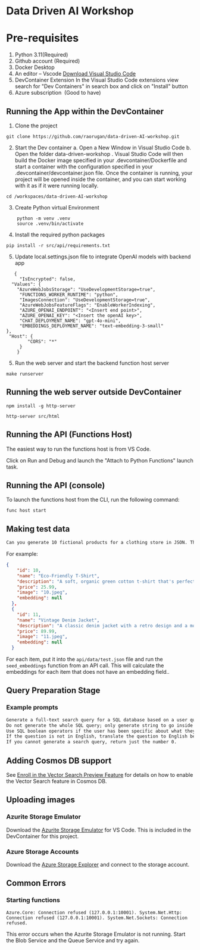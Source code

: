 # Data Driven AI Workshop

# Pre-requisites

1. Python 3.11(Required)
2. Github account (Required)
3. Docker Desktop
4. An editor  – Vscode 
[Download Visual Studio Code](https://code.visualstudio.com/Download)
5. DevContainer Extension
In the Visual Studio Code extensions view search for "Dev Containers" in search box and click on "Install" button
6. Azure subscription  (Good to have) 

## Running the App within the DevContainer
1. Clone the project
```dotnetcli
git clone https://github.com/raorugan/data-driven-AI-workshop.git

```
2. Start the Dev container
    a. Open a New Window in Visual Studio Code
    b. Open the folder data-driven-workshop . Visual Studio Code will then build the Docker image specified in your .devcontainer/Dockerfile and start a container with the configuration specified in your .devcontainer/devcontainer.json file. Once the container is running, your project will be opened inside the container, and you can start working with it as if it were running locally.
    
  ```dotnetcli
  cd /workspaces/data-driven-AI-workshop
  ```
3. Create Python virtual Environment
```dotnetcli
    python -m venv .venv   
    source .venv/bin/activate 
```

4. Install the required python packages
```dotnetcli
pip install -r src/api/requirements.txt
```

5. Update local.settings.json file to integrate OpenAI models with backend app

```dotnetcli
   {
     "IsEncrypted": false,
  "Values": { 
    "AzureWebJobsStorage": "UseDevelopmentStorage=true",    
     "FUNCTIONS_WORKER_RUNTIME": "python",    
     "ImagesConnection": "UseDevelopmentStorage=true",    
     "AzureWebJobsFeatureFlags": "EnableWorkerIndexing",    
     "AZURE_OPENAI_ENDPOINT": "<Insert end point>",
     "AZURE_OPENAI_KEY": "<Insert the openAI key>",    
     "CHAT_DEPLOYMENT_NAME": "gpt-4o-mini",    
     "EMBEDDINGS_DEPLOYMENT_NAME": "text-embedding-3-small"
},
 "Host": {    
        "CORS": "*" 
     }
    }
```

5. Run the web server and start the backend function host server
```dotnetcli
make runserver
```


## Running the web server outside DevContainer

```console
npm install -g http-server
```

```console
http-server src/html
```

## Running the API (Functions Host)

The easiest way to run the functions host is from VS Code.

Click on Run and Debug and launch the "Attach to Python Functions" launch task.

## Running the API (console)

To launch the functions host from the CLI, run the following command:

```console
func host start
```

## Making test data

```default
Can you generate 10 fictional products for a clothing store in JSON. The products have the fields name, description and price. 
```

For example:

```json
{ 
    "id": 10,
    "name": "Eco-Friendly T-Shirt",  
    "description": "A soft, organic green cotton t-shirt that's perfect for everyday wear.",  
    "price": 25.99,
    "image": "10.jpeg",
    "embedding": null
  },  
  {  
    "id": 11,
    "name": "Vintage Denim Jacket",  
    "description": "A classic denim jacket with a retro design and a modern fit.",  
    "price": 89.99,
    "image": "11.jpeg",
    "embedding": null
  }
  ```


For each item, put it into the `api/data/test.json` file and run the `seed_embeddings` function from an API call.
This will calculate the embeddings for each item that does not have an embedding field..

## Query Preparation Stage

### Example prompts

```default
Generate a full-text search query for a SQL database based on a user question. 
Do not generate the whole SQL query; only generate string to go inside the MATCH parameter for FTS5 indexes. 
Use SQL boolean operators if the user has been specific about what they want to exclude in the search, only use the AND operator for nouns, for descriptive adjectives use OR.
If the question is not in English, translate the question to English before generating the search query.
If you cannot generate a search query, return just the number 0.
```

## Adding Cosmos DB support

See [Enroll in the Vector Search Preview Feature](https://learn.microsoft.com/en-us/azure/cosmos-db/nosql/vector-search#enroll-in-the-vector-search-preview-feature) for details on how to enable the Vector Search feature in Cosmos DB.



## Uploading images

### Azurite Storage Emulator

Download the [Azurite Storage Emulator](https://learn.microsoft.com/en-us/azure/storage/common/storage-use-azurite?tabs=visual-studio-code%2Cblob-storage) for VS Code. This is included in the DevContainer for this project.

### Azure Storage Accounts

Download the [Azure Storage Explorer](https://azure.microsoft.com/en-us/products/storage/storage-explorer/) and connect to the storage account.

## Common Errors

### Starting functions

```Azure.Core: Connection refused (127.0.0.1:10001). System.Net.Http: Connection refused (127.0.0.1:10001). System.Net.Sockets: Connection refused.```

This error occurs when the Azurite Storage Emulator is not running. Start the Blob Service and the Queue Service and try again.
